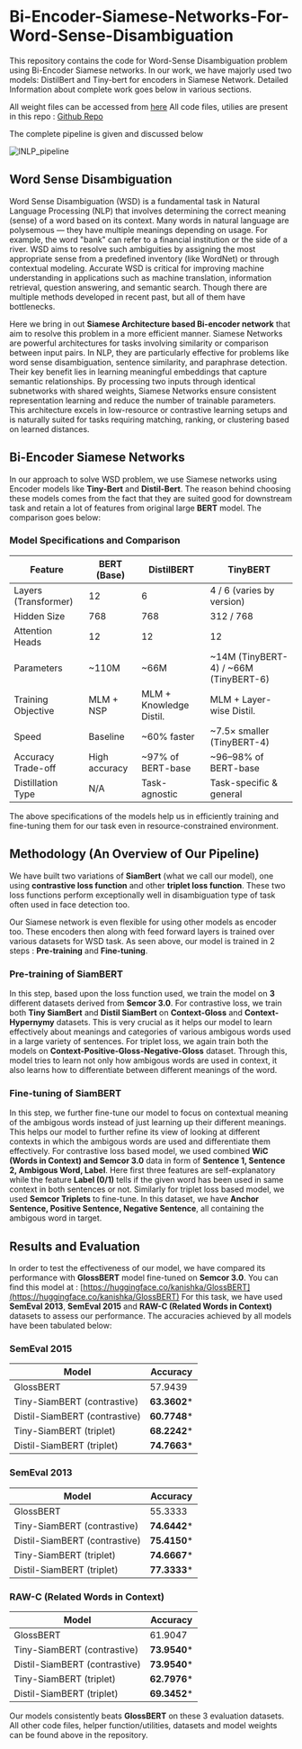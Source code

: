 # Bi-Encoder-Siamese-Networks-For-Word-Sense-Disambiguation

This repository contains the code for Word-Sense Disambiguation problem using Bi-Encoder Siamese networks. In our work, we have majorly used two models: DistilBert and Tiny-bert for encoders in Siamese Network. Detailed Information about complete work goes below in various sections.

All weight files can be accessed from [here](https://iiithydresearch-my.sharepoint.com/:f:/g/personal/amit_shukla_research_iiit_ac_in/EooiBHSPQsdFhPZkWdh_6m4BAjfNBXxXSdoVHJh9cOfzIg?e=Y6kY1T) All code files, utilies are present in this repo : [Github Repo](https://github.com/AmitShukla2808/Bi-Encoder-Siamese-Networks-For-Word-Sense-Disambiguation)

The complete pipeline is given and discussed below

![INLP_pipeline](https://github.com/user-attachments/assets/d7d5c270-b2e9-466a-860d-a6daf9aa2e22)

## Word Sense Disambiguation

Word Sense Disambiguation (WSD) is a fundamental task in Natural Language Processing (NLP) that involves determining the correct meaning (sense) of a word based on its context. Many words in natural language are polysemous — they have multiple meanings depending on usage. For example, the word "bank" can refer to a financial institution or the side of a river. WSD aims to resolve such ambiguities by assigning the most appropriate sense from a predefined inventory (like WordNet) or through contextual modeling. Accurate WSD is critical for improving machine understanding in applications such as machine translation, information retrieval, question answering, and semantic search. Though there are multiple methods developed in recent past, but all of them have bottlenecks.

Here we bring in out **Siamese Architecture based Bi-encoder network** that aim to resolve this problem in a more efficient manner. Siamese Networks are powerful architectures for tasks involving similarity or comparison between input pairs. In NLP, they are particularly effective for problems like word sense disambiguation, sentence similarity, and paraphrase detection. Their key benefit lies in learning meaningful embeddings that capture semantic relationships. By processing two inputs through identical subnetworks with shared weights, Siamese Networks ensure consistent representation learning and reduce the number of trainable parameters. This architecture excels in low-resource or contrastive learning setups and is naturally suited for tasks requiring matching, ranking, or clustering based on learned distances.


## Bi-Encoder Siamese Networks

In our approach to solve WSD problem, we use Siamese networks using Encoder models like **Tiny-Bert** and **Distil-Bert**. The reason behind choosing these models comes from the fact that they are suited good for downstream task and retain a lot of features from original large **BERT** model. The comparison goes below:

### Model Specifications and Comparison

| Feature               | BERT (Base)         | DistilBERT             | TinyBERT                |
|-----------------------|---------------------|-------------------------|--------------------------|
| Layers (Transformer)  | 12                  | 6                       | 4 / 6 (varies by version) |
| Hidden Size           | 768                 | 768                     | 312 / 768               |
| Attention Heads       | 12                  | 12                      | 12                      |
| Parameters            | ~110M               | ~66M                    | ~14M (TinyBERT-4) / ~66M (TinyBERT-6) |
| Training Objective    | MLM + NSP           | MLM + Knowledge Distil. | MLM + Layer-wise Distil. |
| Speed                 | Baseline            | ~60% faster             | ~7.5× smaller (TinyBERT-4) |
| Accuracy Trade-off    | High accuracy       | ~97% of BERT-base       | ~96–98% of BERT-base    |
| Distillation Type     | N/A                 | Task-agnostic           | Task-specific & general |


The above specifications of the models help us in efficiently training and fine-tuning them for our task even in resource-constrained environment.

## Methodology (An Overview of Our Pipeline)

We have built two variations of **SiamBert** (what we call our model), one using **contrastive loss function** and other **triplet loss function**. These two loss functions perform exceptionally well in disambiguation type of task often used in face detection too.

Our Siamese network is even flexible for using other models as encoder too. These encoders then along with feed forward layers is trained over various datasets for WSD task. As seen above, our model is trained in 2 steps : **Pre-training** and **Fine-tuning**.

### Pre-training of SiamBERT

In this step, based upon the loss function used, we train the model on **3** different datasets derived from **Semcor 3.0**. For contrastive loss, we train both **Tiny SiamBert** and **Distil SiamBert** on **Context-Gloss** and **Context-Hypernymy** datasets. This is very crucial as it helps our model to learn effectively about meanings and categories of various ambigous words used in a large variety of sentences.
For triplet loss, we again train both the models on **Context-Positive-Gloss-Negative-Gloss** dataset. Through this, model tries to learn not only how ambigous words are used in context, it also learns how to differentiate between different meanings of the word.

### Fine-tuning of SiamBERT

In this step, we further fine-tune our model to focus on contextual meaning of the ambigous words instead of just learning up their different meanings. This helps our model to further refine its view of looking at different contexts in which the ambigous words are used and differentiate them effectively. For contrastive loss based model, we used combined **WiC (Words in Context) and Semcor 3.0** data in form of **Sentence 1,  Sentence 2, Ambigous Word,  Label**. Here first three features are self-explanatory while the feature **Label (0/1)** tells if the given word has been used in same context in both sentences or not.
Similarly for triplet loss based model, we used **Semcor Triplets** to fine-tune. In this dataset, we have **Anchor Sentence, Positive Sentence, Negative Sentence**, all containing the ambigous word in target.


## Results and Evaluation
In order to test the effectiveness of our model, we have compared its performance with **GlossBERT** model fine-tuned on **Semcor 3.0**. You can find this model at : [https://huggingface.co/kanishka/GlossBERT](https://huggingface.co/kanishka/GlossBERT) For this task, we have used **SemEval 2013**, **SemEval 2015** and **RAW-C (Related Words in Context)** datasets to assess our performance. The accuracies achieved by all models have been tabulated below:

### SemEval 2015

|            **Model**            |                   **Accuracy**                  |
|---------------------------------|-------------------------------------------------|
| GlossBERT                       |                  57.9439                        |
| Tiny-SiamBERT (contrastive)     |                  **63.3602***                    |
| Distil-SiamBERT (contrastive)   |                  **60.7748***                    |
| Tiny-SiamBERT (triplet)         |                  **68.2242***                    |
| Distil-SiamBERT (triplet)       |                  **74.7663***                    |



### SemEval 2013

|            **Model**            |                   **Accuracy**                  |
|---------------------------------|-------------------------------------------------|
| GlossBERT                       |                  55.3333                        |
| Tiny-SiamBERT (contrastive)     |                  **74.6442***                    |
| Distil-SiamBERT (contrastive)   |                  **75.4150***                    |
| Tiny-SiamBERT (triplet)         |                  **74.6667***                    |
| Distil-SiamBERT (triplet)       |                  **77.3333***                    |



### RAW-C (Related Words in Context)

|            **Model**            |                   **Accuracy**                  |
|---------------------------------|-------------------------------------------------|
| GlossBERT                       |                  61.9047                        |
| Tiny-SiamBERT (contrastive)     |                  **73.9540***                    |
| Distil-SiamBERT (contrastive)   |                  **73.9540***                    |
| Tiny-SiamBERT (triplet)         |                  **62.7976***                    |
| Distil-SiamBERT (triplet)       |                  **69.3452***                    |

Our models consistently beats **GlossBERT** on these 3 evaluation datasets. All other code files, helper function/utilities, datasets and model weights can be found above in the repository.
